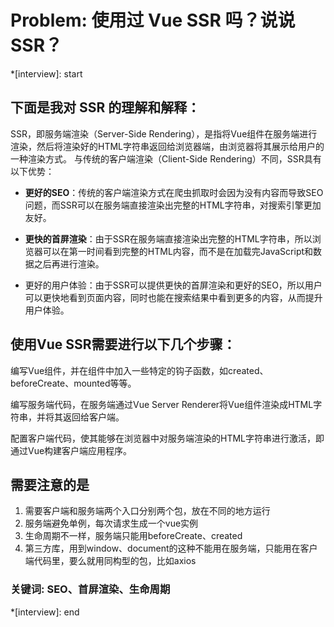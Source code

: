 # Problem: 使用过 Vue SSR 吗？说说 SSR？

*[interview]: start

## 下面是我对 SSR 的理解和解释：
SSR，即服务端渲染（Server-Side Rendering），是指将Vue组件在服务端进行渲染，然后将渲染好的HTML字符串返回给浏览器端，由浏览器将其展示给用户的一种渲染方式。
与传统的客户端渲染（Client-Side Rendering）不同，SSR具有以下优势：


- **更好的SEO**：传统的客户端渲染方式在爬虫抓取时会因为没有内容而导致SEO问题，而SSR可以在服务端直接渲染出完整的HTML字符串，对搜索引擎更加友好。

- **更快的首屏渲染**：由于SSR在服务端直接渲染出完整的HTML字符串，所以浏览器可以在第一时间看到完整的HTML内容，而不是在加载完JavaScript和数据之后再进行渲染。

- 更好的用户体验：由于SSR可以提供更快的首屏渲染和更好的SEO，所以用户可以更快地看到页面内容，同时也能在搜索结果中看到更多的内容，从而提升用户体验。

## 使用Vue SSR需要进行以下几个步骤：
编写Vue组件，并在组件中加入一些特定的钩子函数，如created、beforeCreate、mounted等等。

编写服务端代码，在服务端通过Vue Server Renderer将Vue组件渲染成HTML字符串，并将其返回给客户端。

配置客户端代码，使其能够在浏览器中对服务端渲染的HTML字符串进行激活，即通过Vue构建客户端应用程序。

## 需要注意的是
1. 需要客户端和服务端两个入口分别两个包，放在不同的地方运行
2. 服务端避免单例，每次请求生成一个vue实例
3. 生命周期不一样，服务端只能用beforeCreate、created
4. 第三方库，用到window、document的这种不能用在服务端，只能用在客户端代码里，要么就用同构型的包，比如axios

### 关键词: SEO、首屏渲染、生命周期
*[interview]: end

